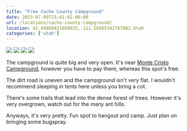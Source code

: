 ```yaml
---
title: "Free Cache County Campground"
date: 2023-07-09T23:41:02-06:00
url: /locations/cache-county-campground/
location: 41.44888421669035,-111.50365341767082,Utah
categories: ['utah']
---
```


![](/images/locations/cache-county-campground/img-0.jpg)
![](/images/locations/cache-county-campground/img-1.jpg)
![](/images/locations/cache-county-campground/img-3.jpg)
![](/images/locations/cache-county-campground/img-4.jpg)

The campground is quite big and very open.
It's near [Monte Cristo Campground](https://goo.gl/maps/sskRANy1v7mK4N2r5), however you have to pay there, whereas this spot's free. 

The dirt road is uneven and the campground isn't very flat.
I wouldn't recommend sleeping in tents here unless you bring a cot.

There's some trails that lead into the dense forest of trees.
However it's very overgrown, watch out for the many ant hills.

Anyways, it's very pretty. Fun spot to hangout and camp.
Just plan on bringing some bugspray.
